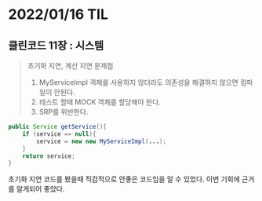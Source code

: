 # 2022/01/16 TIL

## 클린코드 11장 : 시스템

> 초기화 지연, 계산 지연 문제점
>
> 1. MyServiceImpl 객체를 사용하지 않더라도 의존성을 해결하지 않으면 컴파일이 안된다.
> 2. 테스트 할때 MOCK 객체를 할당해야 한다.
> 3. SRP를 위반한다.

```java
public Service getService(){
    if (service == null){
        service = new new MyServiceImpl(...);
    }
    return service;
}
```

초기화 지연 코드를 봤을때 직감적으로 안좋은 코드임을 알 수 있었다. 이번 기회에 근거를 알게되어 좋았다.

